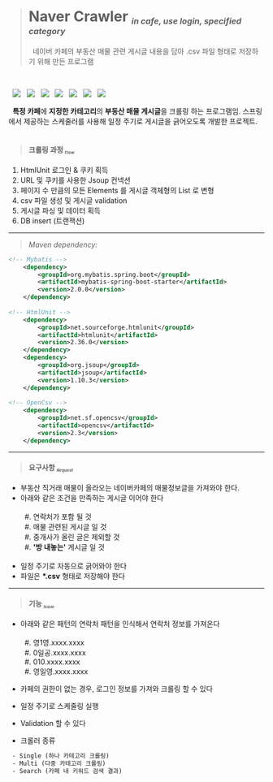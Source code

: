 >
><h1>Naver Crawler <sup><sup></sup></sup><sub><sub><sup><i>in cafe, use login, specified category</i></sup></sub></sub></h1>
>&nbsp&nbsp네이버 카페의 부동산 매물 관련 게시글 내용을 담아 .csv 파일 형태로 저장하기 위해 만든 프로그램<br>
<br>

&nbsp;&nbsp;![][Java]
&nbsp;&nbsp;![][Build]
&nbsp;&nbsp;![][Spring]
&nbsp;&nbsp;![][Mybatis]
&nbsp;&nbsp;![][Jsoup]
&nbsp;&nbsp;![][OpenCsv]
&nbsp;&nbsp;![][HtmlUnit]
<br>

&nbsp;&nbsp;**특정 카페**에 **지정한 카테고리**의 **부동산 매물 게시글**을 크롤링 하는 프로그램임.
스프링에서 제공하는 스케줄러를 사용해 일정 주기로 게시글을 긁어오도록 개발한 프로젝트.
<br><br>

>#### 크롤링 과정 <sup><sup></sup></sup><sub><sub><sup><i>Flow</i></sup></sub></sub></h1>
1. HtmlUnit 로그인 & 쿠키 획득
2. URL 및 쿠키를 사용한 Jsoup 컨넥션
3. 페이지 수 만큼의 모든 Elements 를 게시글 객체형의 List 로 변형
4. csv 파일 생성 및 게시글 validation
5. 게시글 파싱 및 데이터 획득
6. DB insert (트랜잭션)


----------------------------------------------------

>_Maven dependency:_

```xml
<!-- Mybatis -->
    <dependency>
        <groupId>org.mybatis.spring.boot</groupId>
        <artifactId>mybatis-spring-boot-starter</artifactId>
        <version>2.0.0</version>
    </dependency>
    
<!-- HtmlUnit -->
    <dependency>
        <groupId>net.sourceforge.htmlunit</groupId>
        <artifactId>htmlunit</artifactId>
        <version>2.36.0</version>
    </dependency>
    <dependency>
        <groupId>org.jsoup</groupId>
        <artifactId>jsoup</artifactId>
        <version>1.10.3</version>
    </dependency>
    
<!-- OpenCsv -->
    <dependency>
        <groupId>net.sf.opencsv</groupId>
        <artifactId>opencsv</artifactId>
        <version>2.3</version>
    </dependency>
```

----------------------------------------------------
>#### 요구사항 <sup><sup></sup></sup><sub><sub><sup><i>Request</i></sup></sub></sub></h1>
>
- 부동산 직거래 매물이 올라오는 네이버카페의 매물정보글을 가져와야 한다.
- 아래와 같은 조건을 만족하는 게시글 이어야 한다<br><br>
&nbsp; #. 연락처가 포함 될 것<br>
&nbsp; #. 매물 관련된 게시글 일 것<br>
&nbsp; #. 중개사가 올린 글은 제외할 것<br>
&nbsp; #. __'방 내놓는'__ 게시글 일 것<br><br>
- 일정 주기로 자동으로 긁어와야 한다
- 파일은 __*.csv__ 형태로 저장해야 한다

----------------------------------------------------
>#### 기능 <sup><sup></sup></sup><sub><sub><sup><i>Issue</i></sup></sub></sub></h1>
>
- 아래와 같은 패턴의 연락처 패턴을 인식해서 연락처 정보를 가져온다<br><br>
&nbsp; #. 영1영.xxxx.xxxx<br>
&nbsp; #. 0일공.xxxx.xxxx<br>
&nbsp; #. 010.xxxx.xxxx<br>
&nbsp; #. 영일영.xxxx.xxxx<br>

- 카페의 권한이 없는 경우, 로그인 정보를 가져와 크롤링 할 수 있다
- 일정 주기로 스케줄링 실행
- Validation 할 수 있다
- 크롤러 종류

```xml
 - Single (하나 카테고리 크롤링)
 - Multi (다중 카테고리 크롤링)
 - Search (카페 내 키워드 검색 결과)
```

[Build]:https://img.shields.io/badge/Build-maven-green?style=flat-square
[Java]:https://img.shields.io/badge/java-1.8-blue?style=flat-square&logo=Java&logoColor=Red
[Spring]:https://img.shields.io/badge/springboot-2.1.8.RELEASE-blue?style=flat-square&logo=Spring
[Mybatis]:https://img.shields.io/badge/mybatis-2.0-blue?style=flat-square&logo=MySQL&logoColor=white
[Jsoup]:https://img.shields.io/badge/jsoup-1.10.3-blue?style=flat-square&logo=LibraryThing&logoColor=white
[OpenCsv]:https://img.shields.io/badge/openCSV-2.3-blue?style=flat-square&logo=LibraryThing&logoColor=white
[HtmlUnit]:https://img.shields.io/badge/htmlunit-2.36.0-blue?style=flat-square&logo=LibraryThing&logoColor=white
